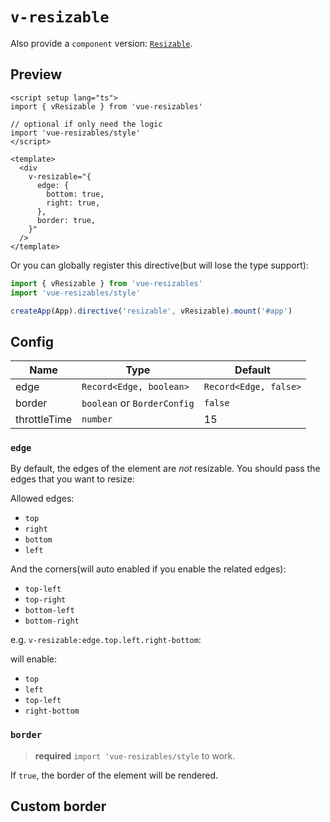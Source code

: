 <script setup>
import Resizable from '../components/directives/Resizable.vue'
import CustomBorder from '../components/directives/ResizableCustomBorder.vue'
</script>

# `v-resizable` 

Also provide a `component` version: [`Resizable`](/comps/resizable).

## Preview

<Resizable />

```vue
<script setup lang="ts">
import { vResizable } from 'vue-resizables'

// optional if only need the logic
import 'vue-resizables/style'
</script>

<template>
  <div
    v-resizable="{
      edge: {
        bottom: true,
        right: true,
      },
      border: true,
    }"
  />
</template>
```

Or you can globally register this directive(but will lose the type support):

```ts
import { vResizable } from 'vue-resizables'
import 'vue-resizables/style'

createApp(App).directive('resizable', vResizable).mount('#app')
```

## Config 

| Name          | Type                       | Default              |
| ------------- | ---------------------------| -------------------- |
| edge          | `Record<Edge, boolean>`    | `Record<Edge, false>`|
| border        | `boolean` or `BorderConfig`| `false`              |
| throttleTime  | `number`                   | 15                   |

### `edge`

By default, the edges of the element are _not_ resizable. You should pass the edges that you want to resize:

Allowed edges:

- `top`
- `right`
- `bottom`
- `left`

And the corners(will auto enabled if you enable the related edges):

- `top-left`
- `top-right`
- `bottom-left`
- `bottom-right`

e.g. `v-resizable:edge.top.left.right-bottom`:

will enable:

- `top`
- `left`
- `top-left`
- `right-bottom`

### `border`

> **required** `import 'vue-resizables/style` to work.

If `true`, the border of the element will be rendered. 

## Custom border

<CustomBorder />